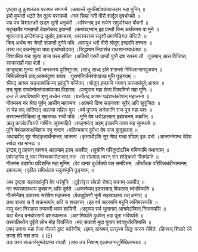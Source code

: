

  
पृष्ट्वा तु कुशलंतत्र परस्पर समागमे ।कथान्ते सुमतिर्वाक्यंव्याजहार महा मुनिम्  ॥   
इमौ कुमारौ भद्रंते देव तुल्य पराक्रमौ ।गज सिम्ह गती वीरौ शार्दूल वृषभोपमौ  ॥   
पद्म पत्र विशालाक्षौ खड्ग तूणी धनुर्धरौ ।अश्विनाव् इव रूपेण समुपस्थित यौवनौ  ॥   
यदृच्छयैव गाम्प्राप्तौ देवलोकाद् इवामरौ ।कथंपद्भ्याम् इह प्राप्तौ किम् अर्थंकस्य वा मुने  ॥   
भूषयन्ताव् इमंदेशंचन्द्र सूर्याव् इवाम्बरम् ।परस्परस्य सदृशौ प्रमाणेङ्गित चेष्टितैः  ॥   
किम् अर्थंच नर श्रेष्ठौ संप्राप्तौ दुर्गमे पथि ।वरायुध धरौ वीरौ श्रोतुम् इच्छामि तत्त्वतः  ॥   
तस्य तद् वचनंश्रुत्वा यथा वृत्थंम्यवेदयत् ।सिद्धाश्रम निवासंच राक्षसानाम्वधंतथा  ॥   
विश्वामित्र वचः श्रुत्वा राजा परम हर्षितः ।अतिथी परमौ प्राप्तौ पुत्रौ दश रथस्य तौ ।पूजयाम् आस विधिवत् सत्कारार्हौ महा बलौ  ॥   
ताम्दृष्ट्वा मुनयः सर्वे जनकस्य पुरीम्शुभाम् ।साधु साध्व् इति शंसन्तो मिथिलाम्समपूजयन्  ॥   
मिथिलोपवने तत्र;आश्रमंदृश्य राघवः ।पुराणंनिर्जनंरंयंपप्रच्छ मुनि पुङ्गवम्  ॥   
श्रीमद् आश्रम सङ्काशंकिम्म्व् इदंमुनि वर्जितम् ।श्रोतुम् इच्छामि भगवन् कस्यायंपूर्व;आश्रमः  ॥   
तच् श्रुता राघवेनोक्तंवाक्यंवाक्य विशारदः ।प्रत्युवाच महा तेजा विश्वमित्रो महा मुनिः  ॥   
हन्त ते कथयिष्यामि शृणु तत्त्वेन राघव ।यस्यैतद् आश्रम पदंशप्तंकोपान् महात्मना  ॥   
गौतमस्य नर श्रेष्ठ पूर्वम् आसीन् महात्मनः ।आश्रमो दिव्य सङ्काशः सुरैर् अपि सुपूजितः  ॥   
स चेह तप;आतिष्ठद् अहल्या सहितः पुरा ।वर्ष पूगाम्य् अनेकानि राज पुत्र महा यशः  ॥   
तस्यान्तरंविदित्वा तु सहस्राक्षः शची पतिः ।मुनि वेष धरोऽहल्याम् इदंवचनम् अब्रवीत्  ॥   
ऋतु कालंप्रतीक्षन्ते नार्थिनः सुसमाहिते ।सङ्गमंत्व् अहम् इच्छामि त्वया सह सुमध्यमे  ॥   
मुनि वेषंसहस्राक्षंविज्ञाय रघु नन्दन ।मतिम्चकार दुर्मेधा देव राज कुतूहलात्  ॥   
अथाब्रवीत् सुर श्रेष्ठंकृतार्थेनान्तर् आत्मना ।कृतार्थोऽसि सुर श्रेष्ठ गच्छ शीघ्रम् इतः प्रभो ।आत्मानंमाम्च देवेश सर्वदा रक्ष मानदः  ॥   
इन्द्रस् तु प्रहसन् वाक्यम् अहल्याम् इदम् अब्रवीत् ।सुश्रोणि परितुष्टोऽस्मि गमिष्यामि यथागतम्  ॥   
एवंसङ्गंय तु तया निश्चक्रामोटजात् ततः ।स संभ्रमात् त्वरन् राम शङ्कितो गौतमंप्रति  ॥   
गौतमंस ददर्शाथ प्रविशन्ति महा मुनिम् ।देव दानव दुर्धर्षंतपो बल समंवितम् ।तीर्थोदक परिक्लिन्नंदीप्यमानम् इवानलम् ।गृहीत समिधंतत्र सकुशंमुनि पुङ्गवम्  ॥   
  
अथ दृष्ट्वा सहस्राक्षंमुनि वेष धरंमुनिः ।दुर्वृत्तंवृत्त संपन्नो रोषाद् वचनम् अब्रवीत्  ॥   
मम रूपंसमास्थाय कृतवान् असि दुर्मते ।अकर्तव्यम् इदंयस्माद् विफलस् त्वंभविष्यति  ॥   
गौतमेनैवम् उक्तस्य सरोषेण महात्मना ।पेततुर्वृषणौ भूमौ सहस्राक्षस्य तत् क्षणात्  ॥   
तथा शप्त्वा स वै शक्रंभार्याम् अपि च शप्तवान् ।इह वर्ष सहस्राणि बहूनि त्वंनिवत्स्यसि  ॥   
वायु भक्षा निराहारा तप्यन्ती भस्म शायिनी ।अदृश्या सर्व भूतानाम् आश्रमेऽस्मिन् निवत्स्यसि  ॥   
यदा चैतद् वनंघोरंरामो दशरथात्मजः ।आगमिष्यति दुर्धर्षस् तदा पूता भविष्यसि  ॥   
तस्यातिथ्येन दुर्वृत्ते लोभ मोह विवर्जिता ।मत् सकाशे मुदा युक्ता स्वंवपुर्धारयिष्यसि  ॥   
एवम् उक्त्वा महा तेजा गौतमो दुष्ट चारिणीम् ।इमम् आश्रमम् उत्सृज्य सिद्ध चारण सेविते ।हिमवच् शिखरे रंये तपस् तेपे महा तपाः  ॥ (E)  
ततः परम सत्कारंसुमतेःप्राप्य राघवौ ।उष्य तत्र निशाम् एकाम्जग्मतुर्मिथिलाम्ततः  ॥   
